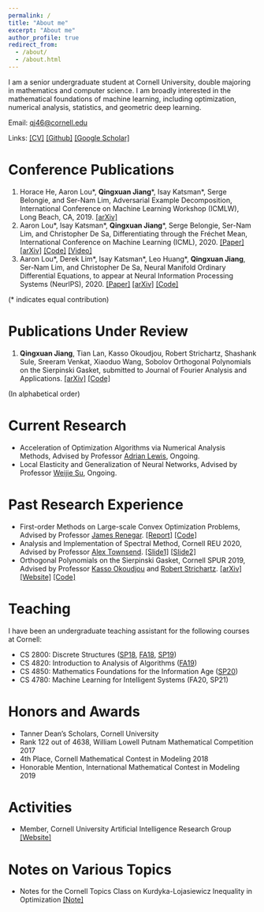 ```yaml
---
permalink: /
title: "About me"
excerpt: "About me"
author_profile: true
redirect_from: 
  - /about/
  - /about.html
---
```


I am a senior undergraduate student at Cornell University, double majoring in mathematics and computer science. I am broadly interested in the mathematical foundations of machine learning, including optimization, numerical analysis, statistics, and geometric deep learning.

Email: qj46@cornell.edu

Links: [[CV]](https://mathreader.github.io/files/cv.pdf) [[Github]](https://github.com/mathreader) [[Google Scholar]](https://scholar.google.com/citations?user=D7TlJL4AAAAJ)


Conference Publications
======
1. Horace He, Aaron Lou\*, __Qingxuan Jiang__\*, Isay Katsman\*, Serge Belongie, and Ser-Nam Lim, Adversarial Example Decomposition, International Conference on Machine Learning Workshop (ICMLW), Long Beach, CA, 2019. [[arXiv]](https://arxiv.org/abs/1812.01198)
1. Aaron Lou\*, Isay Katsman\*, __Qingxuan Jiang__\*,  Serge Belongie,  Ser-Nam Lim, and Christopher De Sa, Differentiating through the Fréchet Mean, International Conference on Machine Learning (ICML), 2020. [[Paper]](http://proceedings.mlr.press/v119/lou20a/lou20a.pdf) [[arXiv]](https://arxiv.org/abs/2003.00335) [[Code]](https://github.com/CUAI/Differentiable-Frechet-Mean) [[Video]](https://icml.cc/virtual/2020/poster/6073)
1. Aaron Lou\*, Derek Lim\*, Isay Katsman\*, Leo Huang\*, __Qingxuan Jiang__, Ser-Nam Lim, and Christopher De Sa, Neural Manifold Ordinary Differential Equations, to appear at Neural Information Processing Systems (NeurlPS), 2020. [[Paper]](https://papers.nips.cc/paper/2020/file/cbf8710b43df3f2c1553e649403426df-Paper.pdf) [[arXiv]](https://arxiv.org/abs/2006.10254) [[Code]](https://github.com/CUAI/Neural-Manifold-Ordinary-Differential-Equations)

(\* indicates equal contribution)


Publications Under Review
======
1. __Qingxuan Jiang__, Tian Lan, Kasso Okoudjou, Robert Strichartz, Shashank Sule, Sreeram Venkat, Xiaoduo Wang, Sobolov Orthogonal Polynomials on the Sierpinski Gasket, submitted to Journal of Fourier Analysis and Applications. [[arXiv]](https://arxiv.org/abs/2010.00107) [[Code]](https://github.com/s769/op_on_sg)

(In alphabetical order)


Current Research
======
- Acceleration of Optimization Algorithms via Numerical Analysis Methods, Advised by Professor [Adrian Lewis](https://people.orie.cornell.edu/aslewis/), Ongoing.
- Local Elasticity and Generalization of Neural Networks, Advised by Professor [Weijie Su](http://stat.wharton.upenn.edu/~suw/), Ongoing.


Past Research Experience
======
- First-order Methods on Large-scale Convex Optimization Problems, Advised by Professor [James Renegar](https://www.engineering.cornell.edu/faculty-directory/james-renegar). [[Report]](https://mathreader.github.io/files/report_first_order_method.pdf) [[Code]](https://github.com/mathreader/first-order-method-feasibility)
- Analysis and Implementation of Spectral Method, Cornell REU 2020, Advised by Professor [Alex Townsend](http://pi.math.cornell.edu/~ajt/). [[Slide1]](https://mathreader.github.io/files/Slides_REU_Project1_contFEAST_extension.pdf) [[Slide2]](https://mathreader.github.io/files/Slides_REU_Project2_fractional_diffusion_equations.pdf)
- Orthogonal Polynomials on the Sierpinski Gasket, Cornell SPUR 2019, Advised by Professor [Kasso Okoudjou](https://sites.tufts.edu/kasso/) and [Robert Strichartz](https://math.cornell.edu/robert-s-strichartz). [[arXiv]](https://arxiv.org/abs/2010.00107) [[Website]](https://e.math.cornell.edu/sites/op_on_sg/html/) [[Code]](https://github.com/s769/op_on_sg)


Teaching
======
I have been an undergraduate teaching assistant for the following courses at Cornell:
- CS 2800: Discrete Structures ([SP18](https://courses.cis.cornell.edu/cs2800/wiki/index.php/CS_2800_Spring_2018), [FA18](https://courses.cis.cornell.edu/cs2800/wiki/index.php/CS_2800_Fall_2018), [SP19](https://courses.cis.cornell.edu/cs2800/wiki/index.php/CS_2800_Spring_2019))
- CS 4820: Introduction to Analysis of Algorithms ([FA19](https://www.cs.cornell.edu/courses/cs4820/2019fa/))
- CS 4850: Mathematics Foundations for the Information Age ([SP20](https://www.cs.cornell.edu/courses/cs4850/2020sp/))
- CS 4780: Machine Learning for Intelligent Systems (FA20, SP21)


Honors and Awards
======
- Tanner Dean’s Scholars, Cornell University
- Rank 122 out of 4638, William Lowell Putnam Mathematical Competition 2017
- 4th Place, Cornell Mathematical Contest in Modeling 2018
- Honorable Mention, International Mathematical Contest in Modeling 2019


Activities
======
- Member, Cornell University Artificial Intelligence Research Group [[Website]](https://cuai.github.io/)


Notes on Various Topics
======
- Notes for the Cornell Topics Class on Kurdyka-Lojasiewicz Inequality in Optimization [[Note]](https://mathreader.github.io/files/note_kurdyka_lojasiewicz_inequality.pdf)